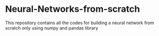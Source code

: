 # Neural-Networks-from-scratch

This repository contains all the codes for building a neural network from scratch only using numpy and pandas library
